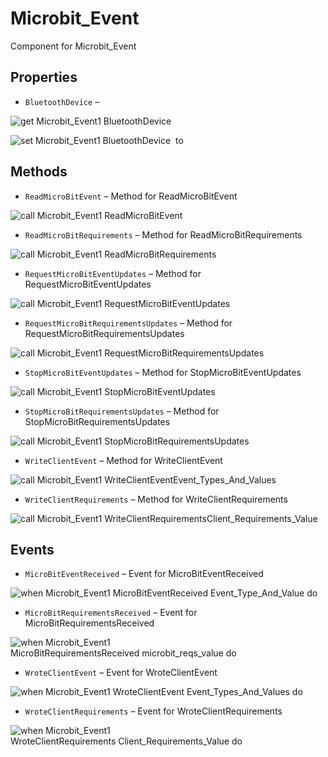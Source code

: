 # Microbit_Event

Component for Microbit_Event

## Properties

+ <a name="BluetoothDevice"></a>`BluetoothDevice` – 


![get Microbit_Event1 BluetoothDevice ](blocks/Microbit_Event.BluetoothDevice_getter.svg)


![set Microbit_Event1 BluetoothDevice  to](blocks/Microbit_Event.BluetoothDevice_setter.svg)

## Methods

+ <a name="ReadMicroBitEvent"></a>`ReadMicroBitEvent` – Method for ReadMicroBitEvent

![call Microbit_Event1 ReadMicroBitEvent](blocks/Microbit_Event.ReadMicroBitEvent.svg)

+ <a name="ReadMicroBitRequirements"></a>`ReadMicroBitRequirements` – Method for ReadMicroBitRequirements

![call Microbit_Event1 ReadMicroBitRequirements](blocks/Microbit_Event.ReadMicroBitRequirements.svg)

+ <a name="RequestMicroBitEventUpdates"></a>`RequestMicroBitEventUpdates` – Method for RequestMicroBitEventUpdates

![call Microbit_Event1 RequestMicroBitEventUpdates](blocks/Microbit_Event.RequestMicroBitEventUpdates.svg)

+ <a name="RequestMicroBitRequirementsUpdates"></a>`RequestMicroBitRequirementsUpdates` – Method for RequestMicroBitRequirementsUpdates

![call Microbit_Event1 RequestMicroBitRequirementsUpdates](blocks/Microbit_Event.RequestMicroBitRequirementsUpdates.svg)

+ <a name="StopMicroBitEventUpdates"></a>`StopMicroBitEventUpdates` – Method for StopMicroBitEventUpdates

![call Microbit_Event1 StopMicroBitEventUpdates](blocks/Microbit_Event.StopMicroBitEventUpdates.svg)

+ <a name="StopMicroBitRequirementsUpdates"></a>`StopMicroBitRequirementsUpdates` – Method for StopMicroBitRequirementsUpdates

![call Microbit_Event1 StopMicroBitRequirementsUpdates](blocks/Microbit_Event.StopMicroBitRequirementsUpdates.svg)

+ <a name="WriteClientEvent"></a>`WriteClientEvent` – Method for WriteClientEvent

![call Microbit_Event1 WriteClientEventEvent_Types_And_Values](blocks/Microbit_Event.WriteClientEvent.svg)

+ <a name="WriteClientRequirements"></a>`WriteClientRequirements` – Method for WriteClientRequirements

![call Microbit_Event1 WriteClientRequirementsClient_Requirements_Value](blocks/Microbit_Event.WriteClientRequirements.svg)

## Events

+ <a name="MicroBitEventReceived"></a>`MicroBitEventReceived` – Event for MicroBitEventReceived

![when Microbit_Event1 MicroBitEventReceived Event_Type_And_Value do](blocks/Microbit_Event.MicroBitEventReceived.svg)

+ <a name="MicroBitRequirementsReceived"></a>`MicroBitRequirementsReceived` – Event for MicroBitRequirementsReceived

![when Microbit_Event1 MicroBitRequirementsReceived microbit_reqs_value do](blocks/Microbit_Event.MicroBitRequirementsReceived.svg)

+ <a name="WroteClientEvent"></a>`WroteClientEvent` – Event for WroteClientEvent

![when Microbit_Event1 WroteClientEvent Event_Types_And_Values do](blocks/Microbit_Event.WroteClientEvent.svg)

+ <a name="WroteClientRequirements"></a>`WroteClientRequirements` – Event for WroteClientRequirements

![when Microbit_Event1 WroteClientRequirements Client_Requirements_Value do](blocks/Microbit_Event.WroteClientRequirements.svg)


